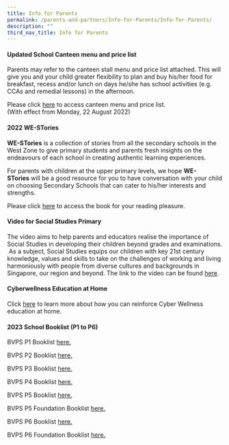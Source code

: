 ```yaml
---
title: Info for Parents
permalink: /parents-and-partners/Info-for-Parents/Info-for-Parents/
description: ""
third_nav_title: Info for Parents
---
```

#### **Updated School Canteen menu and price list** 


  
Parents may refer to the canteen stall menu and price list attached. This will give you and your child greater flexibility to plan and buy his/her food for breakfast, recess and/or lunch on days he/she has school activities (e.g. CCAs and remedial lessons) in the afternoon.  
  
Please click [here](/files/Parents%20and%20Partners/Info%20for%20Parents/Info%20for%20Parents/BVPS%20Stall%20Canteen%20Menu%202022%20for%2019%20Aug%202022%20Fri.pdf) to access canteen menu and price list.   
(With effect from Monday, 22 August 2022)  
  

#### **2022 WE-STories** 


  
**WE-STories** is a collection of stories from all the secondary schools in the West Zone to give primary students and parents fresh insights on the endeavours of each school in creating authentic learning experiences.  
  
For parents with children at the upper primary levels, we hope **WE-STories** will be a good resource for you to have conversation with your child on choosing Secondary Schools that can cater to his/her interests and strengths.  
  
Please click [here](https://online.fliphtml5.com/obrr/qkde/#p=1) to access the book for your reading pleasure.   
  

#### **Video for Social Studies Primary**


The video aims to help parents and educators realise the importance of Social Studies in developing their children beyond grades and examinations.  As a subject, Social Studies equips our children with key 21st century knowledge, values and skills to take on the challenges of working and living harmoniously with people from diverse cultures and backgrounds in Singapore, our region and beyond. The link to the video can be found [here](https://www.youtube.com/watch?v=SDCkCj7sm8s).  
  

#### **Cyberwellness Education at Home**


Click [here](/files/Parents%20and%20Partners/Info%20for%20Parents/Info%20for%20Parents/Parents%20Tip%20Sheet_pdf.pdf) to learn more about how you can reinforce Cyber Wellness education at home.


#### **2023 School Booklist (P1 to P6)**

BVPS P1 Booklist [here.](/files/2023%20P1%20BVPS%20Booklist.pdf)

BVPS P2 Booklist [here.](/files/2023%20P2%20BVPS%20booklist.pdf)

BVPS P3 Booklist [here.](/files/2023%20P3%20BVPS%20Booklist.pdf)

BVPS P4 Booklist [here.](/files/2023%20P4%20BVPS%20Booklist.pdf)

BVPS P5 Booklist [here.](/files/2023%20P5%20BVPS%20Booklist.pdf)

BVPS P5 Foundation Booklist [here.](/files/2023%20P5%20Fdn%20BVPS%20Booklist.pdf)

BVPS P6 Booklist [here.](/files/2023%20P6%20BVPS%20Booklist.pdf)

BVPS P6 Foundation Booklist [here.](/files/2023%20P6%20Fdn%20BVPS%20Booklist.pdf)
